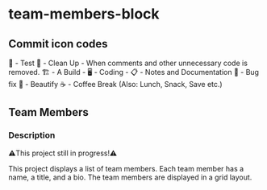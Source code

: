# team-members-block

## Commit icon codes
🧪 - Test
🚿 - Clean Up - When comments and other unnecessary code is removed.
🏗️ - A Build - 
🖥️ - Coding -
📋 - Notes and Documentation
🐞 - Bug fix
💎 - Beautify
☕ - Coffee Break (Also: Lunch, Snack, Save etc.)

## Team Members

### Description

⚠️This project still in progress!⚠️

This project displays a list of team members. Each team member has a name, a title, and a bio. The team members are displayed in a grid layout.


